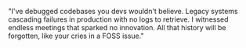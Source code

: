 "I've debugged codebases you devs wouldn't believe. Legacy systems cascading failures in production with no logs to retrieve.
I witnessed endless meetings that sparked no innovation. All that history will be forgotten, like your cries in a FOSS issue."

<!--
**leodutra/leodutra** is a ✨ _special_ ✨ repository because its `README.md` (this file) appears on your GitHub profile.

Here are some ideas to get you started:

- 🔭 I’m currently working on ...
- 🌱 I’m currently learning ...
- 👯 I’m looking to collaborate on ...
- 🤔 I’m looking for help with ...
- 💬 Ask me about ...
- 📫 How to reach me: ...
- 😄 Pronouns: ...
- ⚡ Fun fact: ...
-->

